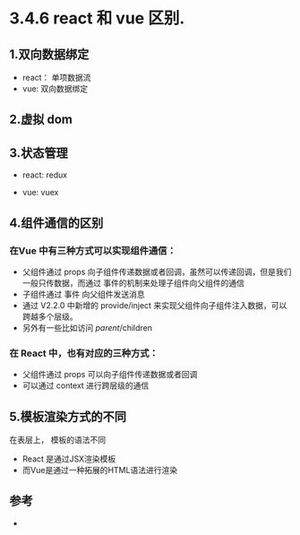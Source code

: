 # 3.4.6 react 和 vue 区别.


## 1.双向数据绑定
- react： 单项数据流
- vue: 双向数据绑定

## 2.虚拟 dom


## 3.状态管理
- react: redux

- vue: vuex

## 4.组件通信的区别

### 在Vue 中有三种方式可以实现组件通信：

- 父组件通过 props 向子组件传递数据或者回调，虽然可以传递回调，但是我们一般只传数据，而通过 事件的机制来处理子组件向父组件的通信
- 子组件通过 事件 向父组件发送消息
- 通过 V2.2.0 中新增的 provide/inject 来实现父组件向子组件注入数据，可以跨越多个层级。
- 另外有一些比如访问 $parent/$children

### 在 React 中，也有对应的三种方式：

- 父组件通过 props 可以向子组件传递数据或者回调
- 可以通过 context 进行跨层级的通信


## 5.模板渲染方式的不同

在表层上， 模板的语法不同

- React 是通过JSX渲染模板
- 而Vue是通过一种拓展的HTML语法进行渲染

## 参考
- []()
